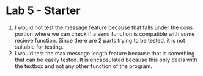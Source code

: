 # Lab 5 - Starter
1. I would not test the message feature because that falls under the cons portion where we can check if a send function is compatible with some recieve function. Since there are 2 parts trying to be tested, it is not suitable for testing.
2. I would test the max message length feature because that is something that can be easily tested. It is encapsulated because this only deals with the textbox and not any other function of the program.
